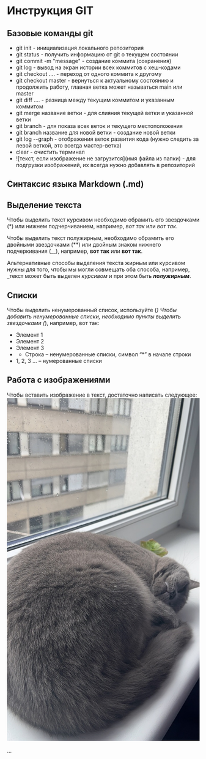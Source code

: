 # Инструкция GIT
## Базовые команды git


* git init - инициализация локального репозитория
* git status - получить информацию от git о текущем состоянии
* git commit -m "message" - создание коммита (сохранения)
* git log - вывод на экран истории всех коммитов с хеш-кодами
* git checkout .... - переход от одного коммита к другому
* git checkout master - вернуться к актуальному состоянию и продолжить работу, главная ветка может называться main или master
* git diff .... - разница между текущим коммитом и указанным коммитом
* git merge название ветки - для слияния текущей ветки и указанной ветки
* git branch - для показа всех веток и текущего местоположения
* git branch название для новой ветки - создание новой ветки
* git log --graph - отображения веток развития кода (нужно следить за левой веткой, это всегда мастер-ветка)
* clear - очистить терминал
* ![текст, если изображение не загрузится](имя файла из папки) - для подгрузки изображений, их всегда нужно добавлять в репозиторий

## Синтаксис языка Markdown (.md)
## Выделение текста

Чтобы выделить текст курсивом необходимо обрамить его звездочками (*) или нижнем подчерчиванием, например, *вот так* или _вот так_.  

Чтобы выделить текст полужирным, необходимо обрамить его двойными звездочками (**) или двойным знаком нижнего подчеркивания (__), например, **вот так** или __вот так__.

Альтернативные способы выделения текста жирным или курсивом нужны для того, чтобы мы могли совмещать оба способа, например, _текст может быть выделен _курсивом_ и при этом быть **_полужирным_**.

## Списки
Чтобы выделить ненумерованный список, используйте (*)
Чтобы добавить ненумерованные списки, необходимо пункты выделить звездочками (*), например, вот так:
* Элемент 1
* Элемент 2
* Элемент 3
* * Строка – ненумерованные списки, символ “*” в начале строки
* 1, 2, 3 ... – нумерованные списки

## Работа с изображениями

Чтобы вставить изображение в текст, достаточно написать следующее: 
![Привет, это Тея!](Theia.jpeg)

...